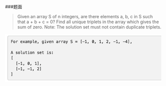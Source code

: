 ###题面
>Given an array S of n integers, are there elements a, b, c in S such that a + b + c = 0? 
>Find all unique triplets in the array which gives the sum of zero.
>Note: The solution set must not contain duplicate triplets.

![](example.png)

